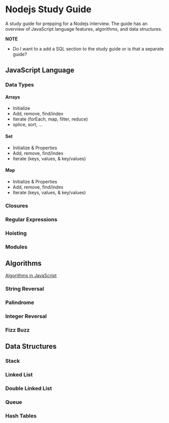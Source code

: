 # Nodejs Study Guide
A study guide for prepping for a Nodejs interview. The guide has an overview of JavaScript language features, algorithms, and data structures.

__NOTE__
* Do I want to a add a SQL section to the study guide or is that a separate guide?

## JavaScript Language

### Data Types

#### Arrays
* Initialize
* Add, remove, find/index
* Iterate (forEach, map, filter, reduce)
* splice, sort, ...

#### Set
* Initialize & Properties
* Add, remove, find/index
* Iterate (keys, values, & key/values)

#### Map
* Initialize & Properties
* Add, remove, find/index
* Iterate (keys, values, & key/values)

### Closures
### Regular Expressions
### Hoisting
### Modules

## Algorithms
[Algorithms in JavaScript](https://medium.com/siliconwat/algorithms-in-javascript-b0bed68f4038)

### String Reversal
### Palindrome
### Integer Reversal
### Fizz Buzz

## Data Structures

### Stack
### Linked List
### Double Linked List
### Queue
### Hash Tables

